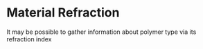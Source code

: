 # Material Refraction

It may be possible to gather information about polymer type via its refraction index